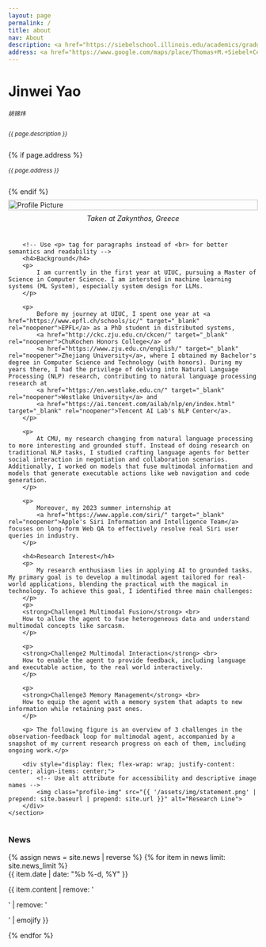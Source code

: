 ```yaml
---
layout: page
permalink: /
title: about
nav: About
description: <a href="https://siebelschool.illinois.edu/academics/graduate/ms-program" class="page-description" target="_blank">MSCS</a> • <a href="https://siebelschool.illinois.edu/" class="page-description" target="_blank">Sibel Computer Science Center</a> • <a href="https://illinois.edu/" class="page-description" target="_blank">UIUC</a>
address: <a href="https://www.google.com/maps/place/Thomas+M.+Siebel+Center+for+Computer+Science/@40.1138069,-88.2274801,17z/data=!3m2!4b1!5s0x880cd76a5762dfb7:0xcf6a023935717398!4m6!3m5!1s0x880cd76baa8479a9:0x4e9f01d40d359630!8m2!3d40.1138028!4d-88.2249052!16s%2Fm%2F0yqkg1s?entry=ttu" class="page-description" target="_blank">201 N Goodwin Ave, Urbana, IL 61801</a>
---
```


<div class="col p-0 pt-4 pb-4">
  <h1 class="title text-left font-weight-bold">Jinwei Yao</h1> 
  <h6 class="pb-3 m-0 mb-2" style="font-size: 0.83em;">姚锦炜</h6>
  <h6 class="m-0 mb-2" style="font-size: 0.83em;">{{ page.description }}</h6>
  {% if page.address %}
      <h6 class="m-0 mb-2" style="font-size: 0.83em;">{{ page.address }}</h6>
  {% endif %}
</div>


<!-- Introduction -->

<div style="display: flex; flex-wrap: wrap;">
    <section class="profile">
        <!-- Avoid inline styles where possible and use a separate CSS file or <style> block -->
        <div class="profile-image-container">
            <!-- Use alt attribute for accessibility and descriptive image names -->
            <img class="profile-img" src="{{ '/assets/img/self_pic_2.jpg' | prepend: site.baseurl | prepend: site.url }}" alt="Profile Picture">
            <figcaption class="profile-caption">Taken at Zakynthos, Greece</figcaption>
        </div>

        <!-- Use <p> tag for paragraphs instead of <br> for better semantics and readability -->
        <h4>Background</h4>
        <p>
            I am currently in the first year at UIUC, pursuing a Master of Science in Computer Science. I am intersted in machine learning systems (ML System), especially system design for LLMs.
        </p>

        <p>
            Before my journey at UIUC, I spent one year at <a href="https://www.epfl.ch/schools/ic/" target="_blank" rel="noopener">EPFL</a> as a PhD student in distributed systems,
            <a href="http://ckc.zju.edu.cn/ckcen/" target="_blank" rel="noopener">ChuKochen Honors College</a> of
            <a href="https://www.zju.edu.cn/english/" target="_blank" rel="noopener">Zhejiang University</a>, where I obtained my Bachelor's degree in Computer Science and Technology (with honors). During my years there, I had the privilege of delving into Natural Language Processing (NLP) research, contributing to natural language processing research at
            <a href="https://en.westlake.edu.cn/" target="_blank" rel="noopener">Westlake University</a> and
            <a href="https://ai.tencent.com/ailab/nlp/en/index.html" target="_blank" rel="noopener">Tencent AI Lab's NLP Center</a>.
        </p>

        <p>
            At CMU, my research changing from natural language processing to more interesting and grounded stuff. Instead of doing research on traditional NLP tasks, I studied crafting language agents for better social interaction in negotiation and collaboration scenarios. Additionally, I worked on models that fuse multimodal information and models that generate executable actions like web navigation and code generation. 
        </p>

        <p>
            Moreover, my 2023 summer internship at 
            <a href="https://www.apple.com/siri/" target="_blank" rel="noopener">Apple's Siri Information and Intelligence Team</a> focuses on long-form Web QA to effectively resolve real Siri user queries in industry.
        </p>

        <h4>Research Interest</h4>
        <p>
            My research enthusiasm lies in applying AI to grounded tasks. My primary goal is to develop a multimodal agent tailored for real-world applications, blending the practical with the magical in technology. To achieve this goal, I identified three main challenges: 
        </p>
        <p>
        <strong>Challenge1 Multimodal Fusion</strong> <br>
        How to allow the agent to fuse heterogeneous data and understand multimodal concepts like sarcasm.
        </p>

        <p>
        <strong>Challenge2 Multimodal Interaction</strong> <br>
        How to enable the agent to provide feedback, including language and executable action, to the real world interactively.
        </p>
        
        <p>
        <strong>Challenge3 Memory Management</strong> <br>
        How to equip the agent with a memory system that adapts to new information while retaining past ones.
        </p>

        <p> The following figure is an overview of 3 challenges in the observation-feedback loop for multimodal agent, accompanied by a snapshot of my current research progress on each of them, including ongoing work.</p>

        <div style="display: flex; flex-wrap: wrap; justify-content: center; align-items: center;">
            <!-- Use alt attribute for accessibility and descriptive image names -->
            <img class="profile-img" src="{{ '/assets/img/statement.png' | prepend: site.baseurl | prepend: site.url }}" alt="Research Line">
        </div>
    </section>
</div>

<!-- Add CSS (either inline or preferably in a separate stylesheet) -->
<style>
.profile {
    padding: 0;
}
.profile-image-container {
    display: flex;
    flex-direction: column;
    justify-content: center; /*Center horizontally */
    align-items: center;     /* Center vertically*/
    max-width: 100%;
    padding-top: 0.5rem;
    padding-bottom: 1.5rem;
}
.profile-img {
    width: 100%;
    height: auto; /*to maintain aspect ratio*/
}
.profile-caption {
    text-align: center; /* Centers the text of the caption */
    padding-top: 0.5rem; /* Adds some space between the image and the caption */
    font-style: italic;
    /* Add any additional styling you need for the caption here */
}
@media screen and (max-width: 576px) {
    .profile-image-container {
        max-width: 100%;
        padding-left: 0;
        padding-bottom: 1rem;
    }
}
</style>


<!-- News -->
<div class="news mt-3 p-0">
  <h3 class="title mb-4 p-0">News</h3>
  {% assign news = site.news | reverse %}
  {% for item in news limit: site.news_limit %}
    <div class="row p-0">
      <div class="col-sm-2 p-0">
        <span class="badge danger-color-dark darken-1 font-weight-bold text-uppercase align-middle date ml-3">
          {{ item.date | date: "%b %-d, %Y" }}
        </span>
      </div>
      <div class="col-sm-10 mt-2 mt-sm-0 ml-3 ml-md-0 p-0 font-weight-light text">
        <p>{{ item.content | remove: '<p>' | remove: '</p>' | emojify }}</p>
      </div>
    </div>
  {% endfor %}
</div>

<script type="text/javascript" id="clustrmaps" src="//cdn.clustrmaps.com/map_v2.js?cl=ffffff&w=700&t=tt&d=NhXj4joI7G-QcI07Qz4cPPkmnIj_bE-Zi4HhgEt-oCs"></script>
